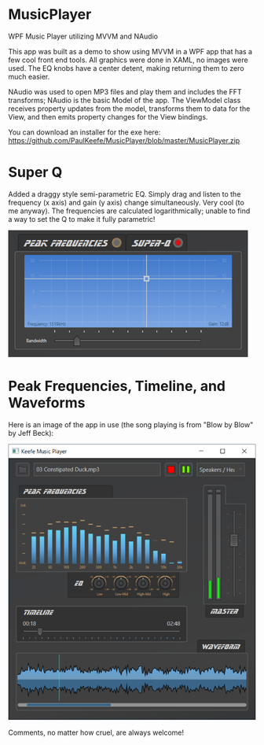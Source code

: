 # MusicPlayer
WPF Music Player utilizing MVVM and NAudio

This app was built as a demo to show using MVVM in a WPF app that has a few cool front end tools. All graphics were done in XAML, no images were used. The EQ knobs have a center detent, making returning them to zero much easier.

NAudio was used to open MP3 files and play them and includes the FFT transforms; NAudio is the basic Model of the app. The ViewModel class receives property updates from the model, transforms them to data for the View, and then emits property changes for the View bindings.

You can download an installer for the exe here: https://github.com/PaulKeefe/MusicPlayer/blob/master/MusicPlayer.zip 

# Super Q
Added a draggy style semi-parametric EQ. Simply drag and listen to the frequency (x axis) and gain (y axis) change simultaneously. Very cool (to me anyway). The frequencies are calculated logarithmically; unable to find a way to set the Q to make it fully parametric!

![Super Q](https://github.com/PaulKeefe/MusicPlayer/blob/master/superQ.png)

# Peak Frequencies, Timeline, and Waveforms
Here is an image of the app in use (the song playing is from "Blow by Blow" by Jeff Beck):

![Keefe Music Player](https://github.com/PaulKeefe/MusicPlayer/blob/master/wpf_music_player.png)


Comments, no matter how cruel, are always welcome!
